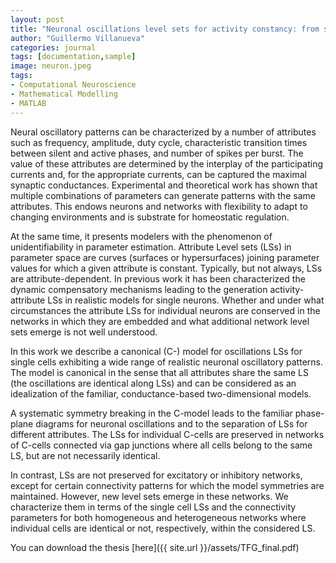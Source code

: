 ```yaml
---
layout: post
title: "Neuronal oscillations level sets for activity constancy: from single neurons to networks"
author: "Guillermo Villanueva"
categories: journal
tags: [documentation,sample]
image: neuron.jpeg
tags:
- Computational Neuroscience
- Mathematical Modelling
- MATLAB
---
```


Neural oscillatory patterns can be characterized by a number of attributes such as frequency, amplitude, duty cycle, characteristic transition times between silent and active phases, and number of spikes per burst. The value of these attributes are determined by the interplay of the participating currents and, for the appropriate currents, can be captured the maximal synaptic conductances. Experimental and theoretical work has shown that multiple combinations of parameters can generate patterns with the same attributes. This endows neurons and networks with flexibility to adapt to changing environments and is substrate for homeostatic regulation.

At the same time, it presents modelers with the phenomenon of unidentifiability in parameter estimation. Attribute Level sets (LSs) in parameter space are curves (surfaces or hypersurfaces) joining parameter values for which a given attribute is constant. Typically, but not always, LSs are attribute-dependent. In previous work it has been characterized the dynamic compensatory mechanisms leading to the generation activity-attribute LSs in realistic models for single neurons. Whether and under what circumstances the attribute LSs for individual neurons are conserved in the networks in which they are embedded and what additional network level sets emerge is not well understood.

In this work we describe a canonical (C-) model for oscillations LSs for single cells exhibiting a wide range of realistic neuronal oscillatory patterns. The model is canonical in the sense that all attributes share the same LS (the oscillations are identical along LSs) and can be considered as an idealization of the familiar, conductance-based two-dimensional models.

A systematic symmetry breaking in the C-model leads to the familiar phase-plane diagrams for neuronal oscillations and to the separation of LSs for different attributes. The LSs for individual C-cells are preserved in networks of C-cells connected via gap junctions where all cells belong to the same LS, but are not necessarily identical.

In contrast, LSs are not preserved for excitatory or inhibitory networks, except for certain connectivity patterns for which the model symmetries are maintained. However, new level sets emerge in these networks. We characterize them in terms of the single cell LSs and the connectivity parameters for both homogeneous and heterogeneous networks where individual cells are identical or not, respectively, within the considered LS.

You can download the thesis [here]({{ site.url }}/assets/TFG_final.pdf)
